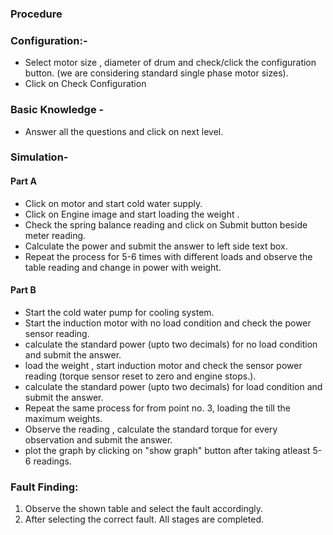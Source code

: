 ### Procedure

### Configuration:-
- Select motor size , diameter of drum and check/click the configuration button. (we are considering standard single phase motor sizes).
- Click on Check Configuration 

### Basic Knowledge - 
- Answer all the questions and click on next level.

### Simulation-

#### Part A
- Click on motor and start cold water supply.
- Click on Engine image and start loading the weight .
- Check the spring balance reading and click on Submit button beside meter reading.
- Calculate the power and submit the answer to left side text box.
- Repeat the process for 5-6 times with different loads and observe the table reading and change in power with weight.

#### Part B
- Start the cold water pump for cooling system.
- Start the induction motor with no load condition and check the power sensor reading.
- calculate the standard power (upto two decimals) for no load condition and submit the answer.
- load the weight , start induction motor and check the sensor power reading  (torque sensor reset to zero and engine stops.).
- calculate the standard power (upto two decimals) for load condition and submit the answer.
- Repeat the same process for from point no. 3, loading the till the maximum weights.
- Observe the reading , calculate the standard torque for every observation and submit the answer.
- plot the graph by clicking on "show graph" button after taking atleast 5-6 readings.

### Fault Finding:
1. Observe the shown table and select the fault accordingly.
2. After selecting the correct fault. All stages are completed.


